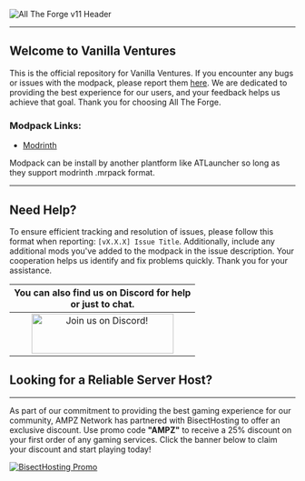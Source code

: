 ![All The Forge v11 Header](https://www.bisecthosting.com/images/CF/VanillaVentures/MP_VanillaVentures_header.webp)

------

## Welcome to Vanilla Ventures

This is the official repository for Vanilla Ventures. If you encounter any bugs or issues with the modpack, please report them [here](https://github.com/AMPZNetwork/Vanilla-Ventures/issues). We are dedicated to providing the best experience for our users, and your feedback helps us achieve that goal. Thank you for choosing All The Forge. 
### Modpack Links:

- [Modrinth](https://modrinth.com/modpack/vanilla-ventures)

Modpack can be install by another plantform like ATLauncher so long as they support modrinth .mrpack format. 

</details>

------

## Need Help?

To ensure efficient tracking and resolution of issues, please follow this format when reporting: `[vX.X.X] Issue Title`. Additionally, include any additional mods you've added to the modpack in the issue description. Your cooperation helps us identify and fix problems quickly. Thank you for your assistance.

|You can also find us on Discord for help<br>or just to chat.|
|:------------:|
|<a href=" https://discord.ampznetwork.com"><img src="https://discord.com/assets/ff41b628a47ef3141164bfedb04fb220.png" alt="Join us on Discord!"  width="250" height="70"></a>|

## Looking for a Reliable Server Host?
------
As part of our commitment to providing the best gaming experience for our community, AMPZ Network has partnered with BisectHosting to offer an exclusive discount. Use promo code **"AMPZ"** to receive a 25% discount on your first order of any gaming services. Click the banner below to claim your discount and start playing today!

[![BisectHosting Promo](https://www.bisecthosting.com/images/CF/VanillaVentures/MP_VanillaVentures_affiliate.webp)](https://bisecthosting.com/AMPZ)
